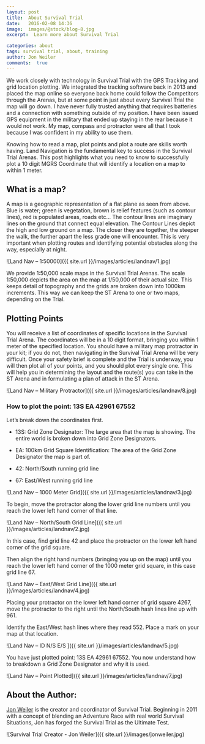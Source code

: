 ```yaml
---
layout: post
title:  About Survival Trial
date:   2016-02-08 14:36
image:  images/@stock/blog-8.jpg
excerpt:  Learn more about Survival Trial 

categories: about
tags: survival trial, about, training
author: Jon Weiler
comments:  true
---
```


We work closely with technology in Survival Trial with the GPS Tracking and grid location plotting.  We integrated the tracking software back in 2013 and placed the map online so everyone back home could follow the Competitors through the Arenas, but at some point in just about every Survival Trial the map will go down.  I have never fully trusted anything that requires batteries and a connection with something outside of my position.  I have been issued GPS equipment in the military that ended up staying in the rear because it would not work.  My map, compass and protractor were all that I took because I was confident in my ability to use them.  

Knowing how to read a map, plot points and plot a route are skills worth having.  Land Navigation is the fundamental key to success in the Survival Trial Arenas.  This post highlights what you need to know to successfully plot a 10 digit MGRS Coordinate that will identify a location on a map to within 1 meter. 

## What is a map?

A map is a geographic representation of a flat plane as seen from above.  Blue is water; green is vegetation, brown is relief features (such as contour lines), red is populated areas, roads etc…  The contour lines are imaginary lines on the ground that connect equal elevation.  The Contour Lines depict the high and low ground on a map.  The closer they are together, the steeper the walk, the further apart the less grade one will encounter.  This is very important when plotting routes and identifying potential obstacles along the way, especially at night. 
 
![Land Nav – 1:50000]({{ site.url }}/images/articles/landnav/1.jpg)

We provide 1:50,000 scale maps in the Survival Trial Arenas.  The scale 1:50,000 depicts the area on the map at 1/50,000 of their actual size.  This keeps detail of topography and the grids are broken down into 1000km increments.  This way we can keep the ST Arena to one or two maps, depending on the Trial.

## Plotting Points

You will receive a list of coordinates of specific locations in the Survival Trial Arena.  The coordinates will be in a 10 digit format, bringing you within 1 meter of the specified location.  You should have a military map protractor in your kit; if you do not, then navigating in the Survival Trial Arena will be very difficult.  Once your safety brief is complete and the Trial is underway, you will then plot all of your points, and you should plot every single one.  This will help you in determining the layout and the route(s) you can take in the ST Arena and in formulating a plan of attack in the ST Arena.

![Land Nav – Military Protractor]({{ site.url }}/images/articles/landnav/8.jpg)

### How to plot the point:  13S EA 42961 67552  

Let’s break down the coordinates first.  

* 13S:  Grid Zone Designator:  The large area that the map is showing.  The entire world is broken down into Grid Zone Designators.

* EA:  100km Grid Square Identification:  The area of the Grid Zone Designator the map is part of.

* 42:  North/South running grid line

* 67:  East/West running grid line

![Land Nav – 1000 Meter Grid]({{ site.url }}/images/articles/landnav/3.jpg)

To begin, move the protractor along the lower grid line numbers until you reach the lower left hand corner of that line. 
 
![Land Nav – North/South Grid Line]({{ site.url }}/images/articles/landnav/2.jpg)

In this case, find grid line 42 and place the protractor on the lower left hand corner of the grid square.  

Then align the right hand numbers (bringing you up on the map) until you reach the lower left hand corner of the 1000 meter grid square, in this case grid line 67.

![Land Nav – East/West Grid Line]({{ site.url }}/images/articles/landnav/4.jpg)

Placing your protractor on the lower left hand corner of grid square 4267, move the protractor to the right until the North/South hash lines line up with 961.  

Identify the East/West hash lines where they read 552.  Place a mark on your map at that location.

![Land Nav – ID N/S E/S ]({{ site.url }}/images/articles/landnav/5.jpg)

You have just plotted point: 13S EA 42961 67552.  You now understand how to breakdown a Grid Zone Designator and why it is used.

![Land Nav – Point Plotted]({{ site.url }}/images/articles/landnav/7.jpg)


## About the Author:

[Jon Weiler](http://jonweiler.com/) is the creator and coordinator of Survival Trial.  Beginning in 2011 with a concept of blending an Adventure Race with real world Survival Situations, Jon has forged the Survival Trial as the Ultimate Test.  

![Survival Trial Creator - Jon Weiler]({{ site.url }}/images/jonweiler.jpg)




